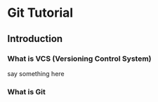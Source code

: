# Git Tutorial
## Introduction
### What is VCS (Versioning Control System)
say something here
### What is Git  
